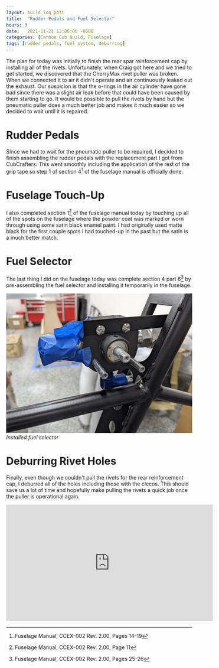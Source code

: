 ```yaml
---
layout: build_log_post
title:  "Rudder Pedals and Fuel Selector"
hours: 3
date:   2021-11-21 12:00:00 -0600
categories: [Carbon Cub Build, Fuselage]
tags: [rudder pedals, fuel system, deburring]
---
```


The plan for today was initially to finish the rear spar reinforcement cap by installing all of the rivets. Unfortunately, when Craig got here and we tried to get started, we discovered that the CherryMax rivet puller was broken. When we connected it to air it didn't operate and air continuously leaked out the exhaust. Our suspicion is that the o-rings in the air cylinder have gone bad since there was a slight air leak before that could have been caused by them starting to go. It would be possible to pull the rivets by hand but the pneumatic puller does a much better job and makes it much easier so we decided to wait until it is repaired.

# Rudder Pedals

Since we had to wait for the pneumatic puller to be repaired, I decided to finish assembling the rudder pedals with the replacement part I got from CubCrafters. This went smoothly including the application of the rest of the grip tape so step 1 of section 4[^section-4-step-1-ref] of the fuselage manual is officially done.

# Fuselage Touch-Up

I also completed section 1[^section-1-ref] of the fuselage manual today by touching up all of the spots on the fuselage where the powder coat was marked or worn through using some satin black enamel paint. I had originally used matte black for the first couple spots I had touched-up in the past but the satin is a much better match.

# Fuel Selector

The last thing I did on the fuselage today was complete section 4 part 6[^section-4-step-6-ref] by pre-assembling the fuel selector and installing it temporarily in the fuselage.

![Desktop View](/assets/img/posts/2021-11-21-rudder-pedals-and-fuel-selector/fuel_selector.png)
_Installed fuel selector_

# Deburring Rivet Holes

Finally, even though we couldn't pull the rivets for the rear reinforcement cap, I deburred all of the holes including those with the clecos. This should save us a lot of time and hopefully make pulling the rivets a quick job once the puller is operational again.

<iframe width="560" height="315" src="https://www.youtube.com/embed/Bt6DIyZ6c0g" title="YouTube video player" frameborder="0" allow="accelerometer; autoplay; clipboard-write; encrypted-media; gyroscope; picture-in-picture" allowfullscreen></iframe>

[^section-1-ref]: Fuselage Manual, CCEX-002 Rev. 2.00, Page 11
[^section-4-step-1-ref]: Fuselage Manual, CCEX-002 Rev. 2.00, Pages 14-19
[^section-4-step-6-ref]: Fuselage Manual, CCEX-002 Rev. 2.00, Pages 25-26